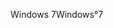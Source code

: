 <span data-ttu-id="e6023-101">Windows 7</span><span class="sxs-lookup"><span data-stu-id="e6023-101">Windows°7</span></span>